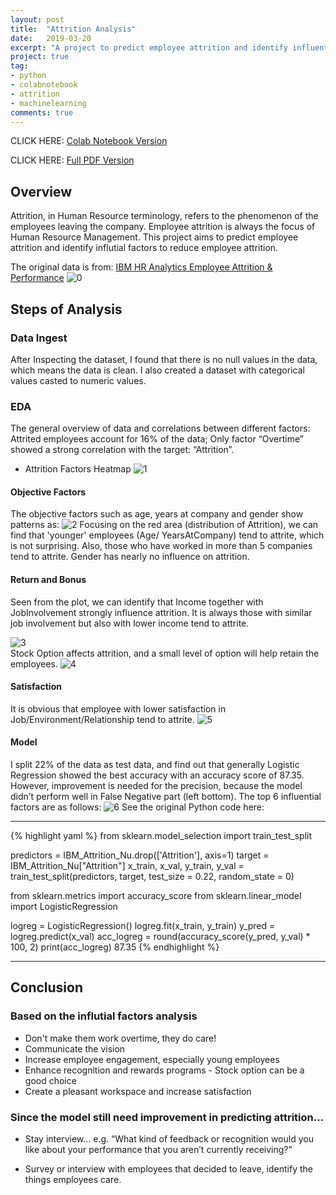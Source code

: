 ```yaml
---
layout: post
title:  "Attrition Analysis"
date:   2019-03-20
excerpt: "A project to predict employee attrition and identify influential factors to reduce employee attrition."
project: true
tag:
- python 
- colabnotebook
- attrition
- machinelearning
comments: true
---
```


CLICK HERE:
[Colab Notebook Version](https://github.com/lmei33/trial/blob/master/Employee_Attrition_Analysis.ipynb)

CLICK HERE:
[Full PDF Version](https://github.com/lmei33/Miscellaneous/blob/master/Lan%20Mei%20-%20Final%20Project.pdf)


      
## Overview
Attrition, in Human Resource terminology, refers to the phenomenon of the employees leaving the company. Employee attrition is always the focus of Human Resource Management. This project aims to  predict employee attrition and identify influtial factors to reduce employee attrition. 

The original data is from:
[IBM HR Analytics Employee Attrition & Performance](https://www.kaggle.com/pavansubhasht/ibm-hr-analytics-attrition-dataset)
![0](https://mk0at44uvaxh7f73.kinstacdn.com/wp-content/uploads/2017/12/Topic-1.png)    

## Steps of Analysis  

### Data Ingest
After Inspecting the dataset, I found that there is no null values in the data, which means the data is clean. I also created a dataset with categorical values casted to numeric values.

### EDA 
The general overview of data and correlations between different factors: Attrited employees account for 16% of the data; Only factor “Overtime” showed a strong correlation with the target: “Attrition”.

* Attrition Factors Heatmap
![1](https://raw.githubusercontent.com/lmei33/lmei33.github.io/master/assets/img/2.png) 

#### Objective Factors
The objective factors such as age, years at company and gender show patterns as:
![2](https://raw.githubusercontent.com/lmei33/lmei33.github.io/master/assets/img/final/objective.PNG) 
Focusing on the red area (distribution of Attrition), we can find that 'younger' employees (Age/
YearsAtCompany) tend to attrite, which is not surprising. Also, those who have worked in more than 5
companies tend to attrite. Gender has nearly no influence on attrition.

#### Return and Bonus
Seen from the plot, we can identify that Income together with JobInvolvement strongly influence attrition. It is always those with similar job involvement but also with lower income tend to attrite.

![3](https://raw.githubusercontent.com/lmei33/lmei33.github.io/master/assets/img/final/return.PNG)    
Stock Option affects attrition, and a small level of option will help retain the employees.
![4](https://raw.githubusercontent.com/lmei33/lmei33.github.io/master/assets/img/final/return2.PNG)

#### Satisfaction
It is obvious that employee with lower satisfaction in Job/Environment/Relationship tend to attrite.
![5](https://raw.githubusercontent.com/lmei33/lmei33.github.io/master/assets/img/final/satisfaction.PNG)

#### Model
I split 22% of the data as test data, and find out that generally Logistic Regression showed the best accuracy with an accuracy score of 87.35. However, improvement is needed for the precision, because the model didn’t perform well in False Negative part (left bottom). The top 6 influential factors are as follows:
![6](https://raw.githubusercontent.com/lmei33/lmei33.github.io/master/assets/img/final/result.PNG)
See the original Python code here:

---

{% highlight yaml %}
from sklearn.model_selection import train_test_split

predictors = IBM_Attrition_Nu.drop(['Attrition'], axis=1)
target = IBM_Attrition_Nu["Attrition"]
x_train, x_val, y_train, y_val = train_test_split(predictors, target, test_size = 0.22, random_state = 0)

from sklearn.metrics import accuracy_score
from sklearn.linear_model import LogisticRegression

logreg = LogisticRegression()
logreg.fit(x_train, y_train)
y_pred = logreg.predict(x_val)
acc_logreg = round(accuracy_score(y_pred, y_val) * 100, 2)
print(acc_logreg)
87.35
{% endhighlight %}

---


## Conclusion
### Based on the influtial factors analysis
* Don't make them work overtime, they do care!
* Communicate the vision 
* Increase employee engagement, especially young employees
* Enhance recognition and rewards programs - Stock option can be a good choice 
* Create a pleasant workspace and increase satisfaction

### Since the model still need improvement in predicting attrition...
* Stay interview...
   e.g.
   “What kind of feedback or recognition would you like about your performance that you aren’t currently receiving?”

* Survey or interview with employees that decided to leave, identify the things employees care.
